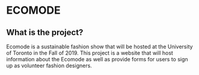 # ECOMODE
## What is the project?
Ecomode is a sustainable fashion show that will be hosted at the University of Toronto in the Fall of 2019. This project is a website that will host information about the Ecomode as well as provide forms for users to sign up as volunteer fashion designers.
